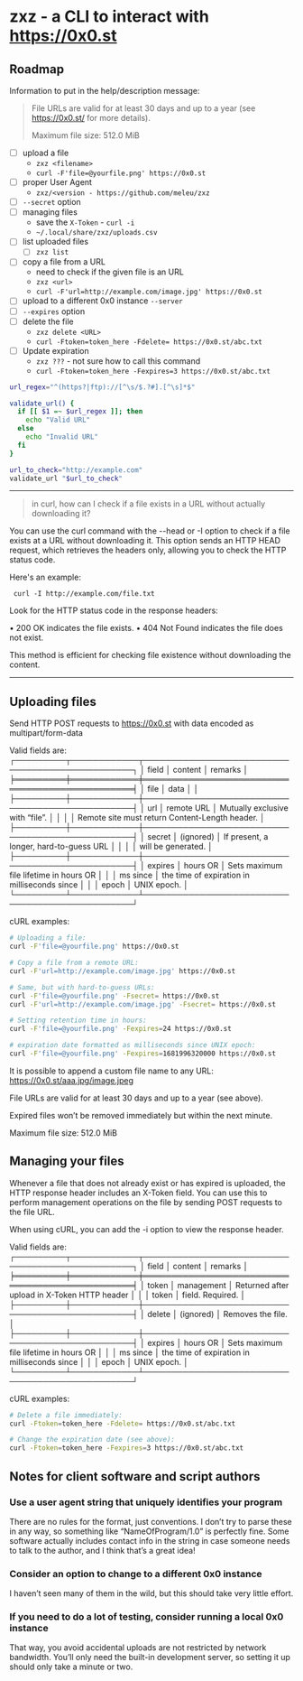 # zxz - a CLI to interact with <https://0x0.st>

## Roadmap

Information to put in the help/description message:

> File URLs are valid for at least 30 days and up to a year (see <https://0x0.st/> for more details).
>
> Maximum file size: 512.0 MiB

- [ ] upload a file
  - `zxz <filename>`
  - `curl -F'file=@yourfile.png' https://0x0.st`
- [ ] proper User Agent
  - `zxz/<version - https://github.com/meleu/zxz`
- [ ] `--secret` option
- [ ] managing files
  - save the `X-Token` - `curl -i`
  - `~/.local/share/zxz/uploads.csv`
- [ ] list uploaded files
  - [ ] `zxz list`
- [ ] copy a file from a URL
  - need to check if the given file is an URL
  - `zxz <url>`
  - `curl -F'url=http://example.com/image.jpg' https://0x0.st`
- [ ] upload to a different 0x0 instance
  `--server`
- [ ] `--expires` option
- [ ] delete the file
  - `zxz delete <URL>`
  - `curl -Ftoken=token_here -Fdelete= https://0x0.st/abc.txt`
- [ ] Update expiration
  - `zxz ???` - not sure how to call this command
  - `curl -Ftoken=token_here -Fexpires=3 https://0x0.st/abc.txt`

```bash
url_regex="^(https?|ftp)://[^\s/$.?#].[^\s]*$"

validate_url() {
  if [[ $1 =~ $url_regex ]]; then
    echo "Valid URL"
  else
    echo "Invalid URL"
  fi
}

url_to_check="http://example.com"
validate_url "$url_to_check"
```

---

> in curl, how can I check if a file exists in a URL without actually downloading it?

You can use the curl command with the --head or -I option to check if a file exists at a URL without downloading
it. This option sends an HTTP HEAD request, which retrieves the headers only, allowing you to check the HTTP status
code.

Here's an example:

```
 curl -I http://example.com/file.txt
```

Look for the HTTP status code in the response headers:

 • 200 OK indicates the file exists.
 • 404 Not Found indicates the file does not exist.

This method is efficient for checking file existence without downloading the content.

---

## Uploading files

Send HTTP POST requests to <https://0x0.st> with data encoded as multipart/form-data

Valid fields are:
  ┌─────────┬────────────┬────────────────────────────────────────────────┐
  │ field   │ content    │ remarks                                        │
  ╞═════════╪════════════╪════════════════════════════════════════════════╡
  │ file    │ data       │                                                │
  ├─────────┼────────────┼────────────────────────────────────────────────┤
  │ url     │ remote URL │ Mutually exclusive with “file”.                │
  │         │            │ Remote site must return Content-Length header. │
  ├─────────┼────────────┼────────────────────────────────────────────────┤
  │ secret  │ (ignored)  │ If present, a longer, hard-to-guess URL        │
  │         │            │ will be generated.                             │
  ├─────────┼────────────┼────────────────────────────────────────────────┤
  │ expires │ hours OR   │ Sets maximum file lifetime in hours OR         │
  │         │ ms since   │ the time of expiration in milliseconds since   │
  │         │ epoch      │ UNIX epoch.                                    │
  └─────────┴────────────┴────────────────────────────────────────────────┘

cURL examples:

```bash
# Uploading a file:
curl -F'file=@yourfile.png' https://0x0.st

# Copy a file from a remote URL:
curl -F'url=http://example.com/image.jpg' https://0x0.st

# Same, but with hard-to-guess URLs:
curl -F'file=@yourfile.png' -Fsecret= https://0x0.st
curl -F'url=http://example.com/image.jpg' -Fsecret= https://0x0.st

# Setting retention time in hours:
curl -F'file=@yourfile.png' -Fexpires=24 https://0x0.st

# expiration date formatted as milliseconds since UNIX epoch:
curl -F'file=@yourfile.png' -Fexpires=1681996320000 https://0x0.st
```

It is possible to append a custom file name to any URL:
    <https://0x0.st/aaa.jpg/image.jpeg>

File URLs are valid for at least 30 days and up to a year (see above).

Expired files won’t be removed immediately but within the next minute.

Maximum file size: 512.0 MiB

## Managing your files

Whenever a file that does not already exist or has expired is uploaded,
the HTTP response header includes an X-Token field. You can use this
to perform management operations on the file by sending POST requests
to the file URL.

When using cURL, you can add the -i option to view the response header.

Valid fields are:
  ┌─────────┬────────────┬────────────────────────────────────────────────┐
  │ field   │ content    │ remarks                                        │
  ╞═════════╪════════════╪════════════════════════════════════════════════╡
  │ token   │ management │ Returned after upload in X-Token HTTP header   │
  │         │ token      │ field. Required.                               │
  ├─────────┼────────────┼────────────────────────────────────────────────┤
  │ delete  │ (ignored)  │ Removes the file.                              │
  ├─────────┼────────────┼────────────────────────────────────────────────┤
  │ expires │ hours OR   │ Sets maximum file lifetime in hours OR         │
  │         │ ms since   │ the time of expiration in milliseconds since   │
  │         │ epoch      │ UNIX epoch.                                    │
  └─────────┴────────────┴────────────────────────────────────────────────┘

cURL examples:

```bash
# Delete a file immediately:
curl -Ftoken=token_here -Fdelete= https://0x0.st/abc.txt

# Change the expiration date (see above):
curl -Ftoken=token_here -Fexpires=3 https://0x0.st/abc.txt
```

## Notes for client software and script authors

### Use a user agent string that uniquely identifies your program

There are no rules for the format, just conventions. I don’t try to
parse these in any way, so something like “NameOfProgram/1.0” is
perfectly fine.
Some software actually includes contact info in the string in case
someone needs to talk to the author, and I think that’s a great
idea!

### Consider an option to change to a different 0x0 instance

I haven’t seen many of them in the wild, but this should take very
little effort.

### If you need to do a lot of testing, consider running a local 0x0 instance

That way, you avoid accidental uploads are not restricted by
network bandwidth. You’ll only need the built-in development
server, so setting it up should only take a minute or two.
